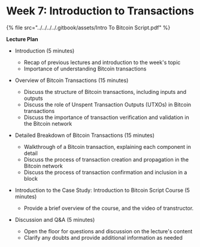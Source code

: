 # Week 7: Introduction to Transactions

{% file src="../../../../.gitbook/assets/Intro To Bitcoin Script.pdf" %}

**Lecture Plan**

* Introduction (5 minutes)
  * Recap of previous lectures and introduction to the week's topic
  * Importance of understanding Bitcoin transactions
* Overview of Bitcoin Transactions (15 minutes)
  * Discuss the structure of Bitcoin transactions, including inputs and outputs
  * Discuss the role of Unspent Transaction Outputs (UTXOs) in Bitcoin transactions
  * Discuss the importance of transaction verification and validation in the Bitcoin network
* Detailed Breakdown of Bitcoin Transactions (15 minutes)
  * Walkthrough of a Bitcoin transaction, explaining each component in detail
  * Discuss the process of transaction creation and propagation in the Bitcoin network
  * Discuss the process of transaction confirmation and inclusion in a block
*   Introduction to the Case Study: Introduction to Bitcoin Script Course (5 minutes)

    * Provide a brief overview of the course, and the video of transtructor.&#x20;


* Discussion and Q\&A (5 minutes)
  * Open the floor for questions and discussion on the lecture's content
  * Clarify any doubts and provide additional information as needed

